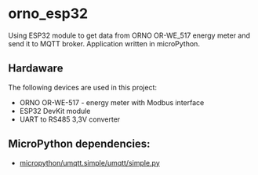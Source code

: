 # orno_esp32

Using ESP32 module to get data from ORNO OR-WE_517 energy meter and send it to MQTT broker.
Application written in microPython.

## Hardaware
The following devices are used in this project:
- ORNO OR-WE-517 - energy meter with Modbus interface
- ESP32 DevKit module
- UART to RS485 3,3V converter

## MicroPython dependencies:
* [micropython/umqtt.simple/umqtt/simple.py](https://github.com/micropython/micropython-lib/blob/master/micropython/umqtt.simple/umqtt/simple.py)



